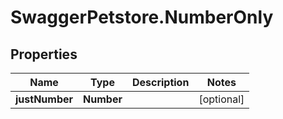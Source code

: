 # SwaggerPetstore.NumberOnly

## Properties
Name | Type | Description | Notes
------------ | ------------- | ------------- | -------------
**justNumber** | **Number** |  | [optional] 


